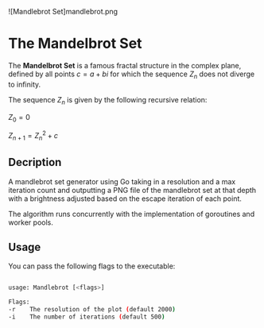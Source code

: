 ![Mandlebrot Set]mandlebrot.png


# The Mandelbrot Set

The **Mandelbrot Set** is a famous fractal structure in the complex plane, defined by all points  $c = a + bi$ for which the sequence $Z_n$ does not diverge to infinity. 

The sequence $Z_n$ is given by the following recursive relation:

$Z_0 = 0$

$Z_{n+1} = Z_n^2 + c$

## Decription

A mandlebrot set generator using Go taking in a resolution and a max iteration count and outputting a PNG file of the mandlebrot set at that depth with a brightness adjusted based on the escape iteration of each point.

The algorithm runs concurrently with the implementation of goroutines and worker pools.

## Usage

You can pass the following flags to the executable:

```bash

usage: Mandlebrot [<flags>]

Flags:
-r    The resolution of the plot (default 2000)
-i    The number of iterations (default 500)

```
